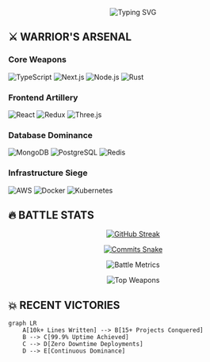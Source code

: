 <p align="center">
  <img src="https://readme-typing-svg.demolab.com?font=Roboto+Mono&weight=600&size=28&duration=4000&pause=1000&color=FFD700&center=true&vCenter=true&width=600&height=60&lines=%F0%9F%94%A5+Full-Stack+Code+Gladiator;%F0%9F%92%BB+Architecting+Digital+Dominance;%F0%9F%9A%80+1ms+Faster+Every+Day" alt="Typing SVG" />
</p>

## ⚔️ WARRIOR'S ARSENAL

### **Core Weapons**
![TypeScript](https://img.shields.io/badge/-TypeScript-3178C6?style=for-the-badge&logo=typescript&logoColor=white&labelColor=000000)
![Next.js](https://img.shields.io/badge/-Next.js-000000?style=for-the-badge&logo=next.js&logoColor=white&labelColor=000000)
![Node.js](https://img.shields.io/badge/-Node.js-339933?style=for-the-badge&logo=node.js&logoColor=white&labelColor=000000)
![Rust](https://img.shields.io/badge/-Rust-000000?style=for-the-badge&logo=rust&logoColor=white&labelColor=DEA584)

### **Frontend Artillery**
![React](https://img.shields.io/badge/-React-20232A?style=for-the-badge&logo=react&logoColor=61DAFB&labelColor=000000)
![Redux](https://img.shields.io/badge/-Redux-764ABC?style=for-the-badge&logo=redux&logoColor=white&labelColor=000000)
![Three.js](https://img.shields.io/badge/-Three.js-000000?style=for-the-badge&logo=threedotjs&logoColor=white&labelColor=000000)

### **Database Dominance**
![MongoDB](https://img.shields.io/badge/-MongoDB-47A248?style=for-the-badge&logo=mongodb&logoColor=white&labelColor=000000)
![PostgreSQL](https://img.shields.io/badge/-PostgreSQL-4169E1?style=for-the-badge&logo=postgresql&logoColor=white&labelColor=000000)
![Redis](https://img.shields.io/badge/-Redis-DC382D?style=for-the-badge&logo=redis&logoColor=white&labelColor=000000)

### **Infrastructure Siege**
![AWS](https://img.shields.io/badge/-AWS-232F3E?style=for-the-badge&logo=amazonaws&logoColor=FF9900&labelColor=000000)
![Docker](https://img.shields.io/badge/-Docker-2496ED?style=for-the-badge&logo=docker&logoColor=white&labelColor=000000)
![Kubernetes](https://img.shields.io/badge/-Kubernetes-326CE5?style=for-the-badge&logo=kubernetes&logoColor=white&labelColor=000000)

## 🔥 BATTLE STATS

<div align="center">

[![GitHub Streak](https://streak-stats.demolab.com?user=tigermursa&theme=black-ice&hide_border=true&border_radius=6&date_format=j%20M%5B%20Y%5D&background=000000&stroke=FFD700)](https://git.io/streak-stats)

[![Commits Snake](https://raw.githubusercontent.com/tigermursa/tigermursa/output/github-contribution-grid-snake-dark.svg)](https://github.com/tigermursa)

![Battle Metrics](https://github-readme-stats.vercel.app/api?username=tigermursa&show_icons=true&theme=black-ice&hide_border=true&bg_color=000000&title_color=FFD700&icon_color=00FF00&text_color=FFFFFF)

![Top Weapons](https://github-readme-stats.vercel.app/api/top-langs/?username=tigermursa&layout=compact&theme=black-ice&hide_border=true&bg_color=000000&title_color=FFD700&text_color=FFFFFF)

</div>

## 💥 RECENT VICTORIES
```mermaid
graph LR
    A[10k+ Lines Written] --> B[15+ Projects Conquered]
    B --> C[99.9% Uptime Achieved]
    C --> D[Zero Downtime Deployments]
    D --> E[Continuous Dominance]

